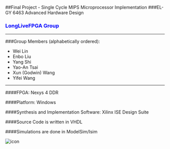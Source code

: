 ##Final Project - Single Cycle MIPS Microprocessor Implementation
###EL-GY 6463 Advanced Hardware Design

### <font color=blue> LongLiveFPGA Group </font> 

*****************************************************************************
###Group Members (alphabetically ordered): 
* Wei Lin
* Enbo Liu
* Yang Shi
* Yao-An Tsai
* Xun (Godwin) Wang
* Yifei Wang

*****************************************************************************

####FPGA: Nexys 4 DDR

####Platform: Windows 

####Synthesis and Implementation Software: Xilinx ISE Design Suite

####Source Code is written in VHDL

####Simulations are done in ModelSim/Isim


![icon](http://www.dataio.com/portals/0/iStock_000005613425Small.jpg)

